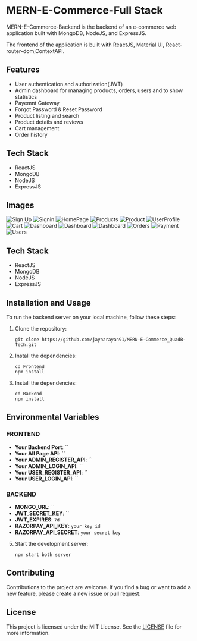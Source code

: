 
# MERN-E-Commerce-Full Stack

MERN-E-Commerce-Backend is the backend of an e-commerce web application built with MongoDB, NodeJS, and ExpressJS.

The frontend of the application is built with ReactJS, Material UI, React-router-dom,ContextAPI. 

## Features

- User authentication and authorization(JWT)
- Admin dashboard for managing products, orders, users and to show statistics
- Payemnt Gateway
- Forgot Password & Reset Password
- Product listing and search
- Product details and reviews
- Cart management
- Order history

## Tech Stack

- ReactJS
- MongoDB
- NodeJS
- ExpressJS

## Images

![Sign Up](https://res.cloudinary.com/dhmcuv07b/image/upload/v1732470885/Screenshot_2024-11-24_232330_gmhfyd.png)
![Signin](https://res.cloudinary.com/dhmcuv07b/image/upload/v1732470885/Screenshot_2024-11-24_232315_rzg5fx.png)
![HomePage](https://res.cloudinary.com/dhmcuv07b/image/upload/v1732470893/Homepage_sio9ua.png)
![Products](https://res.cloudinary.com/dxguqzge7/image/upload/v1682853695/Products_vxf8pr.png)
![Product](https://res.cloudinary.com/dxguqzge7/image/upload/v1682853694/Product_tnba6w.png)
![UserProfile](https://res.cloudinary.com/dhmcuv07b/image/upload/v1732470885/Profile_l5wwld.png)
![Cart](https://res.cloudinary.com/dxguqzge7/image/upload/v1682853693/Cart_zpzmwr.png)
![Dashboard](https://res.cloudinary.com/dxguqzge7/image/upload/v1682853694/Stat1_asehhd.png)
![Dashboard](https://res.cloudinary.com/dxguqzge7/image/upload/v1682853694/Stat2_tw25cm.png)
![Dashboard](https://res.cloudinary.com/dxguqzge7/image/upload/v1682956688/Stat3_rslfzi.png)
![Orders](https://res.cloudinary.com/dxguqzge7/image/upload/v1682956689/Orders_cyfzkp.png)
![Payment](https://res.cloudinary.com/dxguqzge7/image/upload/v1682853693/Payment_xrucd9.png)
![Users](https://res.cloudinary.com/dxguqzge7/image/upload/v1682956689/Users_nxx1cs.png)


## Tech Stack

- ReactJS
- MongoDB
- NodeJS
- ExpressJS

## Installation and Usage

To run the backend server on your local machine, follow these steps:

1. Clone the repository:

   ```
   git clone https://github.com/jaynarayan91/MERN-E-Commerce_QuadB-Tech.git
   ```

2. Install the dependencies:

   ```
   cd Frontend
   npm install
   ```

3. Install the dependencies:

   ```
   cd Backend
   npm install
   ```

## Environmental Variables

### FRONTEND
- **Your Backend Port**: ``
- **Your All Page API**: ``
- **Your ADMIN_REGISTER_API**: ``
- **Your ADMIN_LOGIN_API**: ``
- **Your USER_REGISTER_API**: ``
- **Your USER_LOGIN_API**: ``

### BACKEND
- **MONGO_URL**: ``
- **JWT_SECRET_KEY**: ``
- **JWT_EXPIRES**: `7d`
- **RAZORPAY_API_KEY**: `your key id`
- **RAZORPAY_API_SECRET**: `your secret key`


5. Start the development server:

   ```
   npm start both server
   ```

## Contributing

Contributions to the project are welcome. If you find a bug or want to add a new feature, please create a new issue or pull request.

## License

This project is licensed under the MIT License. See the [LICENSE](LICENSE) file for more information.
